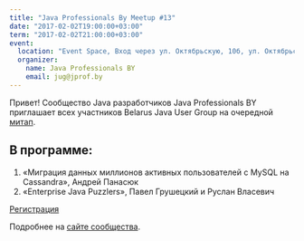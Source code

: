 ```yaml
---
title: "Java Professionals By Meetup #13"
date: "2017-02-02T19:00:00+03:00"
term: "2017-02-02T21:00:00+03:00"
event:
  location: "Event Space, Вход через ул. Октябрьскую, 10б, ул. Октябрьская 16А, Минск, Беларусь"
  organizer:
    name: Java Professionals BY
    email: jug@jprof.by
---
```


Привет! Сообщество Java разработчиков Java Professionals BY приглашает всех участников Belarus Java User Group на очередной [митап](http://jprof.by/post/170202-001/).

## В программе:

1. «Миграция данных миллионов активных пользователей с MySQL на Cassandra», Андрей Панасюк
2. «Enterprise Java Puzzlers», Павел Грушецкий и Руслан Власевич

[Регистрация](http://bit.ly/jprof_reg_13)

Подробнее на [сайте сообщества](http://jprof.by/post/170202-001/).

